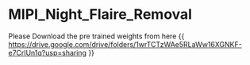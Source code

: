 ﻿# MIPI_Night_Flaire_Removal

Please Download the pre trained weights from here {{ https://drive.google.com/drive/folders/1wrTCTzWAe5RLaWw16XGNKF-e7CrlUn1q?usp=sharing }} 
